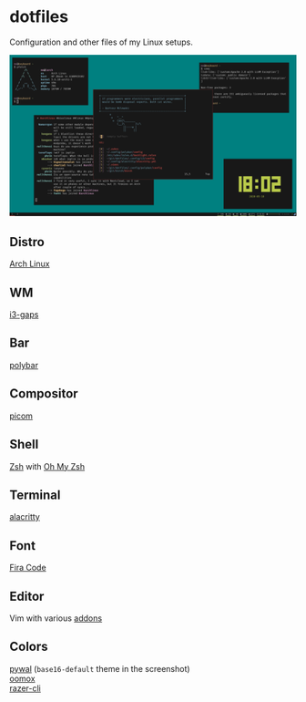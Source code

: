 # dotfiles

Configuration and other files of my Linux setups.

![](https://raw.githubusercontent.com/LoLei/dotfiles/master/images/busyyy.png "busy screenshot")

## Distro
[Arch Linux](https://www.archlinux.org/)

## WM
[i3-gaps](https://github.com/Airblader/i3/tree/gaps-next)

## Bar
[polybar](https://github.com/jaagr/polybar)

## Compositor
[picom](https://github.com/yshui/picom)

## Shell
[Zsh](http://www.zsh.org/) with [Oh My Zsh](http://ohmyz.sh/)

## Terminal
[alacritty](https://github.com/alacritty/alacritty)

## Font
[Fira Code](https://github.com/ryanoasis/nerd-fonts/tree/master/patched-fonts/FiraCode)

## Editor
Vim with various [addons](https://github.com/LoLei/dotfiles/blob/master/.vimrc)

## Colors
[pywal](https://github.com/dylanaraps/pywal) (`base16-default` theme in the screenshot)  
[oomox](https://github.com/themix-project/oomox)  
[razer-cli](https://github.com/LoLei/razer-cli)  
